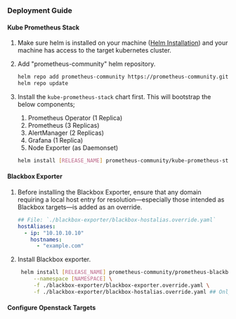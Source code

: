 ### Deployment Guide

#### Kube Prometheus Stack

1. Make sure helm is installed on your machine ([Helm Installation](https://helm.sh/docs/intro/install/)) and your machine has access to the target kubernetes cluster.
2. Add "prometheus-community" helm repository.

   ```bash
   helm repo add prometheus-community https://prometheus-community.github.io/helm-charts
   helm repo update
   ```

3. Install the `kube-prometheus-stack` chart first. This will bootstrap the below components;
   1. Prometheus Operator (1 Replica)
   2. Prometheus (3 Replicas)
   3. AlertManager (2 Replicas)
   4. Grafana (1 Replica)
   5. Node Exporter (as Daemonset)

    ```bash
    helm install [RELEASE_NAME] prometheus-community/kube-prometheus-stack -f kube-prometheus/kube-prometheus.override.yaml --namespace [NAMESPACE] --create-namespace
    ```

#### Blackbox Exporter

1. Before installing the Blackbox Exporter, ensure that any domain requiring a local host entry for resolution—especially those intended as Blackbox targets—is added as an override.

    ```yaml
    ## File: `./blackbox-exporter/blackbox-hostalias.override.yaml`
    hostAliases:
      - ip: "10.10.10.10"
        hostnames:
          - "example.com"
    ```

2. Install Blackbox exporter.

   ```bash
    helm install [RELEASE_NAME] prometheus-community/prometheus-blackbox-exporter \
        --namespace [NAMESPACE] \
        -f ./blackbox-exporter/blackbox-exporter.override.yaml \
        -f ./blackbox-exporter/blackbox-hostalias.override.yaml ## Only needed if you have added the file as part of step 01
   ```

#### Configure Openstack Targets

